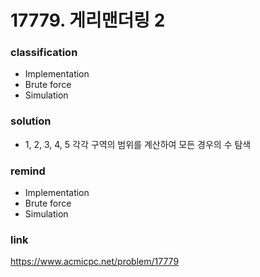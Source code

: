 # 17779. 게리맨더링 2

### classification
* Implementation
* Brute force
* Simulation

### solution
* 1, 2, 3, 4, 5 각각 구역의 범위를 계산하여 모든 경우의 수 탐색

### remind
* Implementation
* Brute force
* Simulation

### link
https://www.acmicpc.net/problem/17779